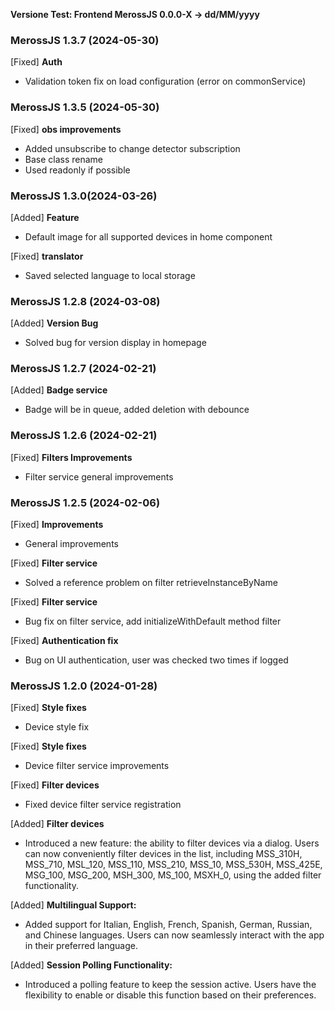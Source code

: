 **Versione Test: Frontend MerossJS 0.0.0-X -> dd/MM/yyyy** 

### MerossJS 1.3.7 (2024-05-30) 
[Fixed] **Auth**
- Validation token fix on load configuration (error on commonService)


### MerossJS 1.3.5 (2024-05-30) 
[Fixed] **obs improvements**
- Added unsubscribe to change detector subscription
- Base class rename
- Used readonly if possible

### MerossJS 1.3.0(2024-03-26) 
[Added] **Feature**
- Default image for all supported devices in home component

[Fixed] **translator**
- Saved selected language to local storage


### MerossJS 1.2.8 (2024-03-08) 

[Added] **Version Bug**
- Solved bug for version display in homepage

### MerossJS 1.2.7 (2024-02-21) 

[Added] **Badge service**
- Badge will be in queue, added deletion with debounce

### MerossJS 1.2.6 (2024-02-21) 

[Fixed] **Filters Improvements**
- Filter service general improvements


### MerossJS 1.2.5 (2024-02-06) 

[Fixed] **Improvements**
- General improvements

[Fixed] **Filter service**
- Solved a reference problem on filter retrieveInstanceByName

[Fixed] **Filter service**
- Bug fix on filter service, add initializeWithDefault method filter

[Fixed] **Authentication fix**
- Bug on UI authentication, user was checked two times if logged


### MerossJS 1.2.0 (2024-01-28) 

[Fixed] **Style fixes**
- Device style fix

[Fixed] **Style fixes**
- Device filter service improvements

[Fixed] **Filter devices**
- Fixed device filter service registration

[Added] **Filter devices**
- Introduced a new feature: the ability to filter devices via a dialog. Users can now conveniently filter devices in the list, including MSS_310H, MSS_710, MSL_120, MSS_110, MSS_210, MSS_10, MSS_530H, MSS_425E, MSG_100, MSG_200, MSH_300, MS_100, MSXH_0, using the added filter functionality.

[Added] **Multilingual Support:**
- Added support for Italian, English, French, Spanish, German, Russian, and Chinese languages. Users can now seamlessly interact with the app in their preferred language.

[Added] **Session Polling Functionality:**
- Introduced a polling feature to keep the session active. Users have the flexibility to enable or disable this function based on their preferences.